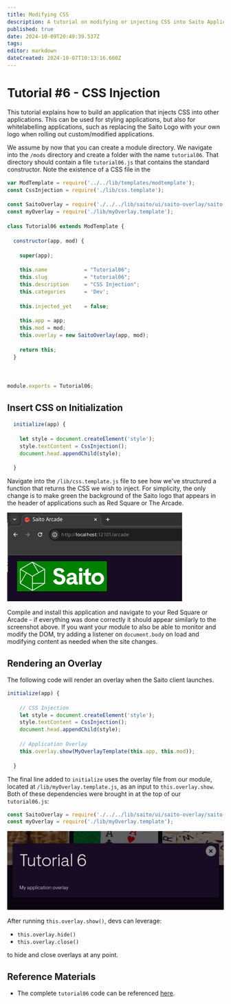 ```yaml
---
title: Modifying CSS
description: A tutorial on modifying or injecting CSS into Saito Applications
published: true
date: 2024-10-09T20:49:39.537Z
tags: 
editor: markdown
dateCreated: 2024-10-07T10:13:16.660Z
---
```


# Tutorial #6 - CSS Injection

This tutorial explains how to build an application that injects CSS into other applications. This can be used for styling applications, but also for whitelabelling applications, such as replacing the Saito Logo with your own logo when rolling out custom/modified applications.

We assume by now that you can create a module directory. We navigate into the `/mods` directory and create a folder with the name `tutorial06`. That directory should contain a file `tutorial06.js` that contains the standard constructor. Note the existence of a CSS file in the 

```js
var ModTemplate = require('../../lib/templates/modtemplate');
const CssInjection = require('./lib/css.template');

const SaitoOverlay = require('./../../lib/saito/ui/saito-overlay/saito-overlay');
const myOverlay = require('./lib/myOverlay.template');

class Tutorial06 extends ModTemplate {

  constructor(app, mod) {

    super(app);

    this.name            = "Tutorial06";
    this.slug            = "tutorial06";
    this.description     = "CSS Injection";
    this.categories      = 'Dev';

    this.injected_yet    = false;

    this.app = app;
    this.mod = mod;
    this.overlay = new SaitoOverlay(app, mod);

    return this;
  }



module.exports = Tutorial06;
```

## Insert CSS on Initialization

```js
  initialize(app) {

    let style = document.createElement('style');
    style.textContent = CssInjection();
    document.head.appendChild(style);

  }
```

<!--Navigate into the `/lib/css.template.js` file to see how we've structured a function that returns the CSS we wish to inject. For the sake of this tutorial all we are doing here is modifying the Saito Header class to enlarge the Saito logo in the top left.

Compile and install this application and navigate to your Red Square or Arcade and you'll notice that the Saito logo that appears on the top-left of the screen will show up larger than usual. If you want your module to also be able to monitor and modify the DOM, try adding a listener on `document.body` on load and modifying content as needed when the site changes.-->

Navigate into the `/lib/css.template.js` file to see how we've structured a function that returns the CSS we wish to inject. For simplicity, the only change is to make green the background of the Saito logo that appears in the header of applications such as Red Square or The Arcade.

![saito-css-inj.png](/saito-css-inj.png)

Compile and install this application and navigate to your Red Square or Arcade - if everything was done correctly it should appear similarly to the screenshot above. If you want your module to also be able to monitor and modify the DOM, try adding a listener on `document.body` on load and modifying content as needed when the site changes.


## Rendering an Overlay

The following code will render an overlay when the Saito client launches.

```js
initialize(app) {

    // CSS Injection
    let style = document.createElement('style');
    style.textContent = CssInjection();
    document.head.appendChild(style);

    // Application Overlay
    this.overlay.show(MyOverlayTemplate(this.app, this.mod));

  }

```

The final line added to `initialize` uses the overlay file from our module, located at `/lib/myOverlay.template.js`, as an input to `this.overlay.show`. Both of these dependencies were brought in at the top of our `tutorial06.js`:

```js
const SaitoOverlay = require('./../../lib/saito/ui/saito-overlay/saito-overlay');
const myOverlay = require('./lib/myOverlay.template');
```

![saito-overlay.png](/saito-overlay.png)

After running `this.overlay.show()`, devs can leverage:
- `this.overlay.hide()`
- `this.overlay.close()`

to hide and close overlays at any point.

## Reference Materials

- The complete `tutorial06` code can be referenced [here](https://github.com/SaitoTech/saito-lite-rust/tree/master/mods/tutorial06).

